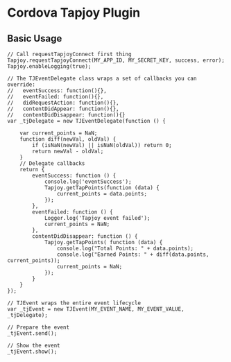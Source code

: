Cordova Tapjoy Plugin
=====================

## Basic Usage

	// Call requestTapjoyConnect first thing
	Tapjoy.requestTapjoyConnect(MY_APP_ID, MY_SECRET_KEY, success, error);
	Tapjoy.enableLogging(true);

	// The TJEventDelegate class wraps a set of callbacks you can override:
	//   eventSuccess: function(){},
	//   eventFailed: function(){},
	//   didRequestAction: function(){},
	//   contentDidAppear: function(){},
	//   contentDidDisappear: function(){}
	var _tjDelegate = new TJEventDelegate(function () {

		var current_points = NaN;
		function diff(newVal, oldVal) {
			if (isNaN(newVal) || isNaN(oldVal)) return 0;
			return newVal - oldVal;
		}
		// Delegate callbacks
		return {
			eventSuccess: function () {
				console.log('eventSuccess');
				Tapjoy.getTapPoints(function (data) {
					current_points = data.points;
				});
			},
			eventFailed: function () {
				Logger.log('Tapjoy event failed');
				current_points = NaN;
			},
			contentDidDisappear: function () {
				Tapjoy.getTapPoints( function (data) {
					console.log("Total Points: " + data.points);
					console.log("Earned Points: " + diff(data.points, current_points));
					current_points = NaN;
				});
			}
		}
	});

	// TJEvent wraps the entire event lifecycle
	var _tjEvent = new TJEvent(MY_EVENT_NAME, MY_EVENT_VALUE, _tjDelegate);

	// Prepare the event
	_tjEvent.send();

	// Show the event
	_tjEvent.show();
